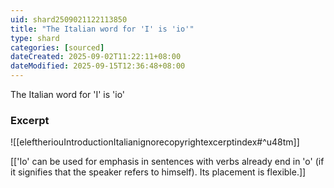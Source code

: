 ```yaml
---
uid: shard2509021122113850
title: "The Italian word for 'I' is 'io'"
type: shard
categories: [sourced]
dateCreated: 2025-09-02T11:22:11+08:00
dateModified: 2025-09-15T12:36:48+08:00
---
```

The Italian word for 'I' is 'io'

### Excerpt
![[eleftheriouIntroductionItalianignorecopyrightexcerptindex#^u48tm]]

[['Io' can be used for emphasis in sentences with verbs already end in 'o' (if it signifies that the speaker refers to himself). Its placement is flexible.]]